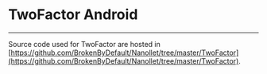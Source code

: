 # TwoFactor Android

-----------------

Source code used for TwoFactor are hosted in [https://github.com/BrokenByDefault/Nanollet/tree/master/TwoFactor](https://github.com/BrokenByDefault/Nanollet/tree/master/TwoFactor).